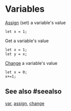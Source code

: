 # Variables

[Assign](/blocks/variables/assign) (set) a variable's value

```block
let x = 1;
```

Get a variable's value

```block
let x = 1;
let y = x;
```

[Change](/blocks/variables/change) a variable's value

```block
let x = 0;
x+=1;
```

## See also #seealso

[var](/blocks/variables/var), [assign](/blocks/variables/assign), [change](/blocks/variables/change)